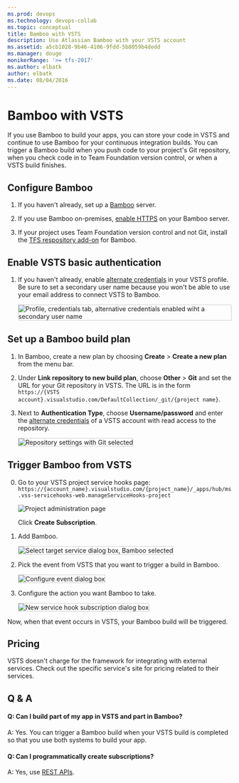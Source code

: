 ```yaml
---
ms.prod: devops
ms.technology: devops-collab
ms.topic: conceptual
title: Bamboo with VSTS
description: Use Atlassian Bamboo with your VSTS account
ms.assetid: a5cb1028-9b46-4106-9fdd-5b8059b4dedd
ms.manager: douge
monikerRange: '>= tfs-2017'
ms.author: elbatk
author: elbatk
ms.date: 08/04/2016
---
```


# Bamboo with VSTS

If you use Bamboo to build your apps, you can store your code in VSTS
and continue to use Bamboo for your continuous integration builds.
You can trigger a Bamboo build when you push code to your project's
Git repository,  when you check code in to Team Foundation version control,
or when a VSTS build finishes.

## Configure Bamboo

1. If you haven't already, set up a [Bamboo](https://www.atlassian.com/software/bamboo/) server.

2. If you use Bamboo on-premises, [enable HTTPS](https://confluence.atlassian.com/display/BAMBOO/Advanced+actions) on your Bamboo server.

3. If your project uses Team Foundation version control and not Git, install the [TFS respository add-on](https://marketplace.atlassian.com/search?q=tfs) for Bamboo.

## Enable VSTS basic authentication
1. If you haven't already, enable [alternate credentials](../../repos/git/auth-overview.md#alternate-credentials) in your VSTS profile.
Be sure to set a secondary user name because you won't be able to use your email address
to connect VSTS to Bamboo.

   <img alt="Profile, credentials tab, alternative credentials enabled wiht a secondary user name" src="./_img/bamboo/alternate-credentials.png" style="border: 1px solid #CCCCCC" />

## Set up a Bamboo build plan

1. In Bamboo, create a new plan by choosing **Create** > **Create a new plan** from the menu bar.

2. Under **Link repository to new build plan**, choose **Other** > **Git** and set the URL for your Git repository in VSTS.
The URL is in the form ```https://{VSTS account}.visualstudio.com/DefaultCollection/_git/{project name}```.

3. Next to **Authentication Type**, choose **Username/password** and enter the [alternate credentials](../../repos/git/auth-overview.md#alternate-credentials) of a VSTS account with read access to the repository. 

   <img alt="Repository settings with Git selected" src="./_img/bamboo/repository-management-settings.png" style="border: 1px solid #CCCCCC" />

## Trigger Bamboo from VSTS 

0. Go to your VSTS project service hooks page: `https://{account_name}.visualstudio.com/{project_name}/_apps/hub/ms.vss-servicehooks-web.manageServiceHooks-project`

	![Project administration page](./_img/add-service-hook.png)

	Click **Create Subscription**.

3. Add Bamboo.

   <img alt="Select target service dialog box, Bamboo selected" src="./_img/bamboo/target-service.png" style="border: 1px solid #CCCCCC" />

4. Pick the event from VSTS that you want to trigger a build in Bamboo.

   <img alt="Configure event dialog box" src="./_img/bamboo/configure-event.png" style="border: 1px solid #CCCCCC" />

5. Configure the action you want Bamboo to take.

   <img alt="New service hook subscription dialog box" src="./_img/bamboo/subscription.png" style="border: 1px solid #CCCCCC" />

Now, when that event occurs in VSTS, your Bamboo build will be triggered.

## Pricing
VSTS doesn't charge for the framework for integrating with external services. Check out the specific service's site
for pricing related to their services. 

## Q & A

<!-- BEGINSECTION class="m-qanda" -->

#### Q: Can I build part of my app in VSTS and part in Bamboo?

A: Yes. You can trigger a Bamboo build when your VSTS build is completed so that you use both systems to build your app.

#### Q: Can I programmatically create subscriptions?

A: Yes, use [REST APIs](../create-subscription.md).

<!-- ENDSECTION -->